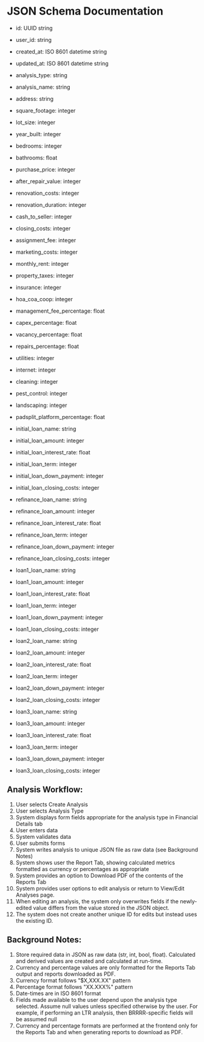 # JSON Schema Documentation

- id: UUID string
- user_id: string
- created_at: ISO 8601 datetime string
- updated_at: ISO 8601 datetime string
- analysis_type: string
- analysis_name: string

- address: string
- square_footage: integer
- lot_size: integer
- year_built: integer
- bedrooms: integer
- bathrooms: float

- purchase_price: integer
- after_repair_value: integer
- renovation_costs: integer
- renovation_duration: integer
- cash_to_seller: integer
- closing_costs: integer
- assignment_fee: integer
- marketing_costs: integer

- monthly_rent: integer

- property_taxes: integer
- insurance: integer
- hoa_coa_coop: integer
- management_fee_percentage: float
- capex_percentage: float
- vacancy_percentage: float
- repairs_percentage: float
- utilities: integer
- internet: integer
- cleaning: integer
- pest_control: integer
- landscaping: integer
- padsplit_platform_percentage: float

- initial_loan_name: string
- initial_loan_amount: integer
- initial_loan_interest_rate: float
- initial_loan_term: integer
- initial_loan_down_payment: integer
- initial_loan_closing_costs: integer

- refinance_loan_name: string
- refinance_loan_amount: integer
- refinance_loan_interest_rate: float
- refinance_loan_term: integer
- refinance_loan_down_payment: integer
- refinance_loan_closing_costs: integer

- loan1_loan_name: string
- loan1_loan_amount: integer
- loan1_loan_interest_rate: float
- loan1_loan_term: integer
- loan1_loan_down_payment: integer
- loan1_loan_closing_costs: integer

- loan2_loan_name: string
- loan2_loan_amount: integer
- loan2_loan_interest_rate: float
- loan2_loan_term: integer
- loan2_loan_down_payment: integer
- loan2_loan_closing_costs: integer

- loan3_loan_name: string
- loan3_loan_amount: integer
- loan3_loan_interest_rate: float
- loan3_loan_term: integer
- loan3_loan_down_payment: integer
- loan3_loan_closing_costs: integer

## Analysis Workflow:
1. User selects Create Analysis
2. User selects Analysis Type
3. System displays form fields appropriate for the analysis type in Financial Details tab
4. User enters data
5. System validates data 
6. User submits forms
7. System writes analysis to unique JSON file as raw data (see Background Notes)
8. System shows user the Report Tab, showing calculated metrics formatted as currency or percentages as appropriate
9. System provides an option to Download PDF of the contents of the Reports Tab
10. System provides user options to edit analysis or return to View/Edit Analyses page.
11. When editing an analysis, the system only overwrites fields if the newly-edited value differs from the value stored in the JSON object.
12. The system does not create another unique ID for edits but instead uses the existing ID.

## Background Notes:
1. Store required data in JSON as raw data (str, int, bool, float). Calculated and derived values are created and calculated at run-time.
2. Currency and percentage values are only formatted for the Reports Tab output and reports downloaded as PDF.
3. Currency format follows "$X,XXX.XX" pattern
4. Percentage format follows "XX.XXX%" pattern
5. Date-times are in ISO 8601 format
6. Fields made available to the user depend upon the analysis type selected. Assume null values unless specified otherwise by the user. For example, if performing an LTR analysis, then BRRRR-specific fields will be assumed null
7. Currency and percentage formats are performed at the frontend only for the Reports Tab and when generating reports to download as PDF.
